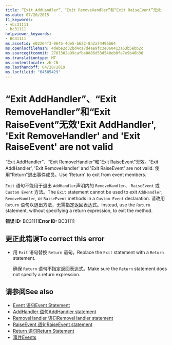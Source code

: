 ```yaml
---
title: “Exit AddHandler”、“Exit RemoveHandler”和“Exit RaiseEvent”无效
ms.date: 07/20/2015
f1_keywords:
- vbc31111
- bc31111
helpviewer_keywords:
- BC31111
ms.assetid: e02264f3-0645-4de5-b622-8a2a74496b64
ms.openlocfilehash: 4debe2d32bd4ca7d4ae9fc3e060413a53b5ebb2c
ms.sourcegitcommit: 2701302a99cafbe0d86d53d540eb0fa7e9b46b36
ms.translationtype: MT
ms.contentlocale: zh-CN
ms.lasthandoff: 04/28/2019
ms.locfileid: "64585429"
---
```

# <a name="exit-addhandler-exit-removehandler-and-exit-raiseevent-are-not-valid"></a><span data-ttu-id="d32d8-102">“Exit AddHandler”、“Exit RemoveHandler”和“Exit RaiseEvent”无效</span><span class="sxs-lookup"><span data-stu-id="d32d8-102">'Exit AddHandler', 'Exit RemoveHandler' and 'Exit RaiseEvent' are not valid</span></span>
<span data-ttu-id="d32d8-103">“Exit AddHandler”、“Exit RemoveHandler”和“Exit RaiseEvent”无效。</span><span class="sxs-lookup"><span data-stu-id="d32d8-103">'Exit AddHandler', 'Exit RemoveHandler' and 'Exit RaiseEvent' are not valid.</span></span> <span data-ttu-id="d32d8-104">使用“Return”退出事件成员。</span><span class="sxs-lookup"><span data-stu-id="d32d8-104">Use 'Return' to exit from event members.</span></span>  
  
 <span data-ttu-id="d32d8-105">`Exit` 语句不能用于退出 `AddHandler`声明内的 `RemoveHandler`、 `RaiseEvent` 或 `Custom Event` 方法。</span><span class="sxs-lookup"><span data-stu-id="d32d8-105">The `Exit` statement cannot be used to exit `AddHandler`, `RemoveHandler`, or `RaiseEvent` methods in a `Custom Event` declaration.</span></span> <span data-ttu-id="d32d8-106">请改用 `Return` 语句以退出方法，无需指定返回表达式。</span><span class="sxs-lookup"><span data-stu-id="d32d8-106">Instead, use the `Return` statement, without specifying a return expression, to exit the method.</span></span>  
  
 <span data-ttu-id="d32d8-107">**错误 ID:** BC31111</span><span class="sxs-lookup"><span data-stu-id="d32d8-107">**Error ID:** BC31111</span></span>  
  
## <a name="to-correct-this-error"></a><span data-ttu-id="d32d8-108">更正此错误</span><span class="sxs-lookup"><span data-stu-id="d32d8-108">To correct this error</span></span>  
  
- <span data-ttu-id="d32d8-109">用 `Exit` 语句替换 `Return` 语句。</span><span class="sxs-lookup"><span data-stu-id="d32d8-109">Replace the `Exit` statement with a `Return` statement.</span></span>  
  
     <span data-ttu-id="d32d8-110">确保 `Return` 语句不指定返回表达式。</span><span class="sxs-lookup"><span data-stu-id="d32d8-110">Make sure the `Return` statement does not specify a return expression.</span></span>  
  
## <a name="see-also"></a><span data-ttu-id="d32d8-111">请参阅</span><span class="sxs-lookup"><span data-stu-id="d32d8-111">See also</span></span>

- [<span data-ttu-id="d32d8-112">Event 语句</span><span class="sxs-lookup"><span data-stu-id="d32d8-112">Event Statement</span></span>](../../visual-basic/language-reference/statements/event-statement.md)
- [<span data-ttu-id="d32d8-113">AddHandler 语句</span><span class="sxs-lookup"><span data-stu-id="d32d8-113">AddHandler statement</span></span>](~/docs/visual-basic/language-reference/statements/addhandler-statement.md)
- [<span data-ttu-id="d32d8-114">RemoveHandler 语句</span><span class="sxs-lookup"><span data-stu-id="d32d8-114">RemoveHandler statement</span></span>](~/docs/visual-basic/language-reference/statements/removehandler-statement.md)
- [<span data-ttu-id="d32d8-115">RaiseEvent 语句</span><span class="sxs-lookup"><span data-stu-id="d32d8-115">RaiseEvent statement</span></span>](~/docs/visual-basic/language-reference/statements/raiseevent-statement.md)
- [<span data-ttu-id="d32d8-116">Return 语句</span><span class="sxs-lookup"><span data-stu-id="d32d8-116">Return Statement</span></span>](../../visual-basic/language-reference/statements/return-statement.md)
- [<span data-ttu-id="d32d8-117">事件</span><span class="sxs-lookup"><span data-stu-id="d32d8-117">Events</span></span>](../../visual-basic/programming-guide/language-features/events/index.md)
